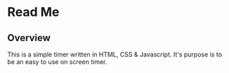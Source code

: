 # Read Me

## Overview 

This is a simple timer written in HTML, CSS & Javascript. It's purpose is to be an easy to use on screen timer. 

